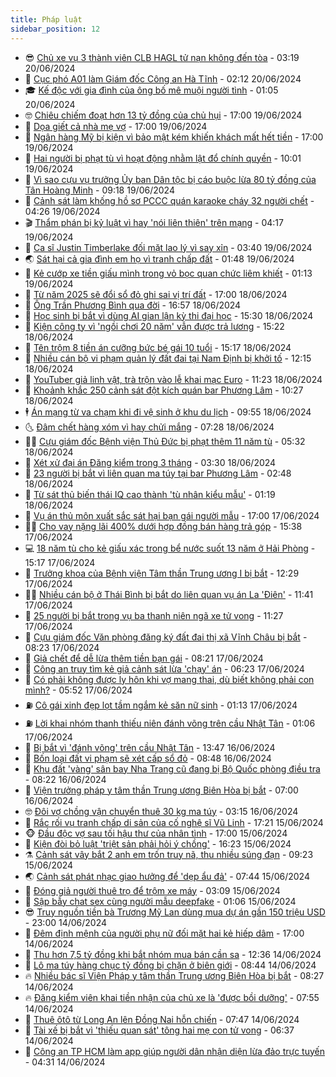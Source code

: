 ```yaml
---
title: Pháp luật
sidebar_position: 12
---
```


<!-- vnexpress-phap-luat:START -->
- 😎 [Chủ xe vụ 3 thành viên CLB HAGL tử nạn không đến tòa](https://vnexpress.net/chu-xe-vu-3-thanh-vien-clb-hagl-tu-nan-khong-den-toa-4760420.html) - 03:19 20/06/2024
- 🥰 [Cục phó A01 làm Giám đốc Công an Hà Tĩnh](https://vnexpress.net/cuc-pho-a01-lam-giam-doc-cong-an-ha-tinh-4760427.html) - 02:12 20/06/2024
- 🎓 [Kế độc với gia đình của ông bố mê muội người tình](https://vnexpress.net/ke-doc-dep-bo-chuong-ngai-cua-ong-bo-va-nhan-tinh-4760308.html) - 01:05 20/06/2024
- 🤓 [Chiêu chiếm đoạt hơn 13 tỷ đồng của chủ hụi](https://vnexpress.net/chieu-chiem-doat-hon-13-ty-dong-cua-chu-hui-4760346.html) - 17:00 19/06/2024
- 🎊 [Dọa giết cả nhà mẹ vợ](https://vnexpress.net/doa-giet-ca-nha-me-vo-4760345.html) - 17:00 19/06/2024
- 🙉 [Ngân hàng Mỹ bị kiện vì bảo mật kém khiến khách mất hết tiền](https://vnexpress.net/ngan-hang-my-bi-kien-vi-bao-mat-kem-khien-khach-mat-het-tien-4760153.html) - 17:00 19/06/2024
- 🤡 [Hai người bị phạt tù vì hoạt động nhằm lật đổ chính quyền](https://vnexpress.net/hai-nguoi-bi-phat-tu-vi-hoat-dong-nham-lat-do-chinh-quyen-4760257.html) - 10:01 19/06/2024
- 🗽 [Vì sao cựu vụ trưởng Ủy ban Dân tộc bị cáo buộc lừa 80 tỷ đồng của Tân Hoàng Minh](https://vnexpress.net/vi-sao-cuu-vu-truong-uy-ban-dan-toc-bi-cao-buoc-lua-80-ty-dong-cua-tan-hoang-minh-4760193.html) - 09:18 19/06/2024
- 🌋 [Cảnh sát làm khống hồ sơ PCCC quán karaoke cháy 32 người chết](https://vnexpress.net/canh-sat-lam-khong-ho-so-pccc-quan-karaoke-chay-32-nguoi-chet-4760078.html) - 04:26 19/06/2024
- 🎬 [Thẩm phán bị kỷ luật vì hay &#39;nói liên thiên&#39; trên mạng](https://vnexpress.net/tham-phan-bi-ky-luat-vi-hay-noi-lien-thien-tren-mang-4759893.html) - 04:17 19/06/2024
- 💯 [Ca sĩ Justin Timberlake đối mặt lao lý vì say xỉn](https://vnexpress.net/justin-timberlake-bi-bat-4760065.html) - 03:40 19/06/2024
- 🌏 [Sát hại cả gia đình em họ vì tranh chấp đất](https://vnexpress.net/sat-hai-ca-gia-dinh-em-ho-vi-tranh-chap-dat-4759974.html) - 01:48 19/06/2024
- 🌊 [Kẻ cướp xe tiền giấu mình trong vỏ bọc quan chức liêm khiết](https://vnexpress.net/ke-cuop-xe-tien-lan-tron-trong-vo-boc-quan-chuc-tu-phap-4759891.html) - 01:13 19/06/2024
- 💂 [Từ năm 2025 sẽ đổi sổ đỏ ghi sai vị trí đất](https://vnexpress.net/tu-nam-2025-se-doi-so-do-ghi-sai-vi-tri-dat-4748607.html) - 17:00 18/06/2024
- 🎡 [Ông Trần Phương Bình qua đời](https://vnexpress.net/ong-tran-phuong-binh-qua-doi-4759905.html) - 16:57 18/06/2024
- 🫶 [Học sinh bị bắt vì dùng AI gian lận kỳ thi đại học](https://vnexpress.net/hoc-sinh-bi-bat-vi-dung-ai-gian-lan-ky-thi-dai-hoc-4759880.html) - 15:30 18/06/2024
- 🐲 [Kiện công ty vì &#39;ngồi chơi 20 năm&#39; vẫn được trả lương](https://vnexpress.net/kien-cong-ty-vi-ngoi-choi-20-nam-van-duoc-tra-luong-4759874.html) - 15:22 18/06/2024
- 🚀 [Tên trộm 8 tiền án cưỡng bức bé gái 10 tuổi](https://vnexpress.net/ten-trom-8-tien-an-cuong-buc-be-gai-10-tuoi-4759879.html) - 15:17 18/06/2024
- 🎊 [Nhiều cán bộ vi phạm quản lý đất đai tại Nam Định bị khởi tố](https://vnexpress.net/nhieu-can-bo-vi-pham-quan-ly-dat-dai-tai-nam-dinh-bi-khoi-to-4759791.html) - 12:15 18/06/2024
- 🤗 [YouTuber giả linh vật, trà trộn vào lễ khai mạc Euro](https://vnexpress.net/youtuber-gia-linh-vat-tra-tron-vao-le-khai-mac-euro-4759846.html) - 11:23 18/06/2024
- 🗽 [Khoảnh khắc 250 cảnh sát đột kích quán bar Phương Lâm](https://video.vnexpress.net/khoanh-khac-250-canh-sat-dot-kich-quan-bar-phuong-lam-4759800.html) - 10:27 18/06/2024
- 🕴 [Án mạng từ va chạm khi đi vệ sinh ở khu du lịch](https://vnexpress.net/an-mang-o-vung-tau-4759752.html) - 09:55 18/06/2024
- 🌜 [Đâm chết hàng xóm vì hay chửi mắng](https://vnexpress.net/dam-chet-hang-xom-vi-hay-chui-mang-4759693.html) - 07:28 18/06/2024
- 🧑‍🏫 [Cựu giám đốc Bệnh viện Thủ Đức bị phạt thêm 11 năm tù](https://vnexpress.net/cuu-giam-doc-benh-vien-thu-duc-bi-phat-them-11-nam-tu-4759618.html) - 05:32 18/06/2024
- 🦩 [Xét xử đại án Đăng kiểm trong 3 tháng](https://vnexpress.net/xet-xu-dai-an-dang-kiem-trong-3-thang-4759610.html) - 03:30 18/06/2024
- 💼 [23 người bị bắt vì liên quan ma túy tại bar Phương Lâm](https://vnexpress.net/23-nguoi-bi-bat-vi-lien-quan-ma-tuy-tai-bar-phuong-lam-4759545.html) - 02:48 18/06/2024
- 💫 [Từ sát thủ biến thái IQ cao thành &#39;tù nhân kiểu mẫu&#39;](https://vnexpress.net/tu-sat-thu-bien-thai-iq-cao-thanh-tu-nhan-kieu-mau-4759457.html) - 01:19 18/06/2024
- 🦅 [Vụ án thủ môn xuất sắc sát hại bạn gái người mẫu](https://vnexpress.net/vu-an-thu-mon-xuat-sac-sat-hai-ban-gai-nguoi-mau-4759244.html) - 17:00 17/06/2024
- 🧑‍💻 [Cho vay nặng lãi 400% dưới hợp đồng bán hàng trả góp](https://vnexpress.net/cho-vay-nang-lai-400-duoi-hop-dong-ban-hang-tra-gop-4759448.html) - 15:38 17/06/2024
- 💻 [18 năm tù cho kẻ giấu xác trong bể nước suốt 13 năm ở Hải Phòng](https://vnexpress.net/18-nam-tu-cho-ke-giau-xac-trong-be-nuoc-suot-13-nam-o-hai-phong-4759444.html) - 15:17 17/06/2024
- 🤠 [Trưởng khoa của Bệnh viện Tâm thần Trung ương I bị bắt](https://vnexpress.net/truong-khoa-cua-benh-vien-tam-than-trung-uong-i-bi-bat-4759421.html) - 12:29 17/06/2024
- 🧑‍🏫 [Nhiều cán bộ ở Thái Bình bị bắt do liên quan vụ án La &#39;Điên&#39;](https://vnexpress.net/nhieu-can-bo-o-thai-binh-bi-bat-do-lien-quan-vu-an-la-dien-4759407.html) - 11:41 17/06/2024
- 🌈 [25 người bị bắt trong vụ ba thanh niên ngã xe tử vong](https://vnexpress.net/25-nguoi-bi-bat-trong-vu-ba-thanh-nien-nga-xe-tu-vong-4759401.html) - 11:27 17/06/2024
- 🌮 [Cựu giám đốc Văn phòng đăng ký đất đai thị xã Vĩnh Châu bị bắt](https://vnexpress.net/cuu-giam-doc-van-phong-dang-ky-dat-dai-thi-xa-vinh-chau-bi-bat-4759310.html) - 08:23 17/06/2024
- 🐲 [Giả chết để dễ lừa thêm tiền bạn gái](https://vnexpress.net/dong-vai-trai-giau-gia-chet-lua-tien-ban-gai-4759213.html) - 08:21 17/06/2024
- 🧰 [Công an truy tìm kẻ giả cảnh sát lừa &#39;chạy&#39; án](https://vnexpress.net/cong-an-truy-tim-ke-gia-canh-sat-lua-chay-an-4759204.html) - 06:23 17/06/2024
- 💄 [Có phải không được ly hôn khi vợ mang thai, dù biết không phải con mình?](https://vnexpress.net/co-phai-khong-duoc-ly-hon-khi-vo-mang-thai-du-biet-khong-con-minh-4759198.html) - 05:52 17/06/2024
- ⛽️ [Cô gái xinh đẹp lọt tầm ngắm kẻ săn nữ sinh](https://vnexpress.net/co-gai-xinh-dep-lot-tam-ngam-ke-san-nu-sinh-4759006.html) - 01:13 17/06/2024
- ⛽️ [Lời khai nhóm thanh thiếu niên đánh võng trên cầu Nhật Tân](https://video.vnexpress.net/loi-khai-nhom-thanh-thieu-nien-danh-vong-tren-cau-nhat-tan-4758951.html) - 01:06 17/06/2024
- 💂 [Bị bắt vì &#39;đánh võng&#39; trên cầu Nhật Tân](https://vnexpress.net/bi-bat-vi-danh-vong-tren-cau-nhat-tan-4758972.html) - 13:47 16/06/2024
- 🤔 [Bốn loại đất vi phạm sẽ xét cấp sổ đỏ](https://vnexpress.net/bon-loai-dat-vi-pham-se-xet-cap-so-do-4758261.html) - 08:48 16/06/2024
- 🧐 [Khu đất &#39;vàng&#39; sân bay Nha Trang cũ đang bị Bộ Quốc phòng điều tra](https://vnexpress.net/khu-dat-vang-san-bay-nha-trang-cu-dang-bi-bo-quoc-phong-dieu-tra-4716690.html) - 08:22 16/06/2024
- 🎃 [Viện trưởng pháp y tâm thần Trung ương Biên Hòa bị bắt](https://vnexpress.net/vien-truong-phap-y-tam-than-trung-uong-bien-hoa-bi-bat-4758911.html) - 07:00 16/06/2024
- 🤓 [Đôi vợ chồng vận chuyển thuê 30 kg ma túy](https://vnexpress.net/doi-vo-chong-van-chuyen-thue-30-kg-ma-tuy-4758825.html) - 03:15 16/06/2024
- 💃 [Rắc rối vụ tranh chấp di sản của cố nghệ sĩ Vũ Linh](https://vnexpress.net/rac-roi-vu-tranh-chap-di-san-cua-co-nghe-si-vu-linh-4758749.html) - 17:21 15/06/2024
- 🐵 [Đầu độc vợ sau tối hậu thư của nhân tình](https://vnexpress.net/quyet-tam-thu-tieu-vo-sau-toi-hau-thu-cua-nhan-tinh-4758074.html) - 17:00 15/06/2024
- 🤖 [Kiện đòi bỏ luật &#39;triệt sản phải hỏi ý chồng&#39;](https://vnexpress.net/kien-doi-bo-luat-triet-san-phai-hoi-y-chong-4758755.html) - 16:23 15/06/2024
- ⚗️ [Cảnh sát vây bắt 2 anh em trốn truy nã, thu nhiều súng đạn](https://vnexpress.net/canh-sat-vay-bat-2-anh-em-tron-truy-na-thu-nhieu-sung-dan-4758703.html) - 09:23 15/06/2024
- 🌏 [Cảnh sát phát nhạc giao hưởng để &#39;dẹp ẩu đả&#39;](https://vnexpress.net/canh-sat-phat-nhac-giao-huong-de-dep-au-da-4758654.html) - 07:44 15/06/2024
- 🦆 [Đóng giả người thuê trọ để trộm xe máy](https://video.vnexpress.net/dong-gia-nguoi-thue-tro-de-trom-xe-may-4758579.html) - 03:09 15/06/2024
- 🐎 [Sập bẫy chat sex cùng người mẫu deepfake](https://vnexpress.net/sap-bay-chat-sex-cung-nguoi-mau-deepfake-4758521.html) - 01:06 15/06/2024
- 😎 [Truy nguồn tiền bà Trương Mỹ Lan dùng mua dự án gần 150 triệu USD](https://vnexpress.net/truy-nguon-tien-ba-truong-my-lan-dung-mua-du-an-gan-150-trieu-usd-4758387.html) - 23:00 14/06/2024
- 💪 [Đêm định mệnh của người phụ nữ đối mặt hai kẻ hiếp dâm](https://vnexpress.net/dem-dinh-menh-cua-co-gai-song-sot-tu-tay-2-ke-hiep-dam-4758468.html) - 17:00 14/06/2024
- 🤡 [Thu hơn 7,5 tỷ đồng khi bắt nhóm mua bán cần sa](https://vnexpress.net/thu-hon-7-5-ty-dong-khi-bat-nhom-mua-ban-can-sa-4758472.html) - 12:36 14/06/2024
- 🌁 [Lô ma túy hàng chục tỷ đồng bị chặn ở biên giới](https://vnexpress.net/lo-ma-tuy-hang-chuc-ty-dong-bi-chan-o-bien-gioi-4758313.html) - 08:44 14/06/2024
- 🔥 [Nhiều bác sĩ Viện Pháp y tâm thần Trung ương Biên Hòa bị bắt](https://vnexpress.net/nhieu-bac-si-vien-phap-y-tam-than-trung-uong-bien-hoa-bi-bat-4758369.html) - 08:27 14/06/2024
- 🔥 [Đăng kiểm viên khai tiền nhận của chủ xe là &#39;được bồi dưỡng&#39;](https://vnexpress.net/dang-kiem-vien-khai-tien-nhan-cua-chu-xe-la-duoc-boi-duong-4758323.html) - 07:55 14/06/2024
- 👺 [Thuê ôtô từ Long An lên Đồng Nai hỗn chiến](https://vnexpress.net/thue-oto-tu-long-an-len-dong-nai-hon-chien-4758329.html) - 07:47 14/06/2024
- 🎊 [Tài xế bị bắt vì &#39;thiếu quan sát&#39; tông hai mẹ con tử vong](https://vnexpress.net/tai-xe-bi-bat-vi-thieu-quan-sat-tong-hai-me-con-tu-vong-4758315.html) - 06:37 14/06/2024
- 🎊 [Công an TP HCM làm app giúp người dân nhận diện lừa đảo trực tuyến](https://vnexpress.net/cong-an-tp-hcm-lam-app-giup-nguoi-dan-nhan-dien-lua-dao-truc-tuyen-4758257.html) - 04:31 14/06/2024<!-- vnexpress-phap-luat:END -->
